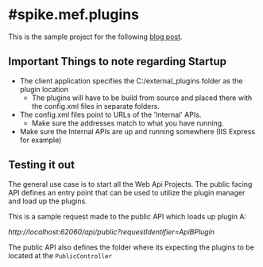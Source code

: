 #spike.mef.plugins
==

This is the sample project for the following [blog post](http://blog.emirosmanoski.mk/Mef-Plugin-Loading/). 

## Important Things to note regarding Startup

- The client application specifies the C:/external_plugins folder as the plugin location
	- The plugins will have to be build from source and placed there with the config.xml files in separate folders.
- The config.xml files point to URLs of the 'Internal' APIs.
	- Make sure the addresses match to what you have running.
- Make sure the Internal APIs are up and running somewhere (IIS Express for example)

## Testing it out

The general use case is to start all the Web Api Projects. The public facing API defines an entry point that can be used to utilize the plugin manager and load up the plugins.

This is a sample request made to the public API which loads up plugin A:

*http://localhost:62060/api/public?requestIdentifier=ApiBPlugin*

The public API also defines the folder where its expecting the plugins to be located at the 
`PublicController`


